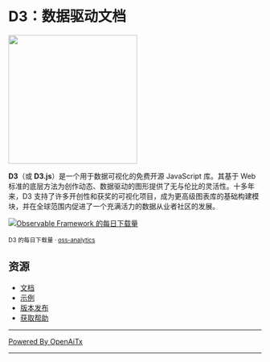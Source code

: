 # D3：数据驱动文档

<a href="https://d3js.org"><img src="./docs/public/logo.svg" width="256" height="256"></a>

**D3**（或 **D3.js**）是一个用于数据可视化的免费开源 JavaScript 库。其基于 Web 标准的底层方法为创作动态、数据驱动的图形提供了无与伦比的灵活性。十多年来，D3 支持了许多开创性和获奖的可视化项目，成为更高级图表库的基础构建模块，并在全球范围内促进了一个充满活力的数据从业者社区的发展。

<a href="https://observablehq.observablehq.cloud/oss-analytics/@d3/d3">
  <picture>
    <source media="(prefers-color-scheme: dark)" srcset="https://observablehq.observablehq.cloud/oss-analytics/d3/downloads-dark.svg">
    <img alt="Observable Framework 的每日下载量" src="https://observablehq.observablehq.cloud/oss-analytics/d3/downloads.svg">
  </picture>
</a>

<sub>D3 的每日下载量 · [oss-analytics](https://observablehq.observablehq.cloud/oss-analytics/)</sub>

## 资源

* [文档](https://d3js.org)
* [示例](https://observablehq.com/@d3/gallery)
* [版本发布](https://github.com/d3/d3/releases)
* [获取帮助](https://d3js.org/community)


---

[Powered By OpenAiTx](https://github.com/OpenAiTx/OpenAiTx)

---